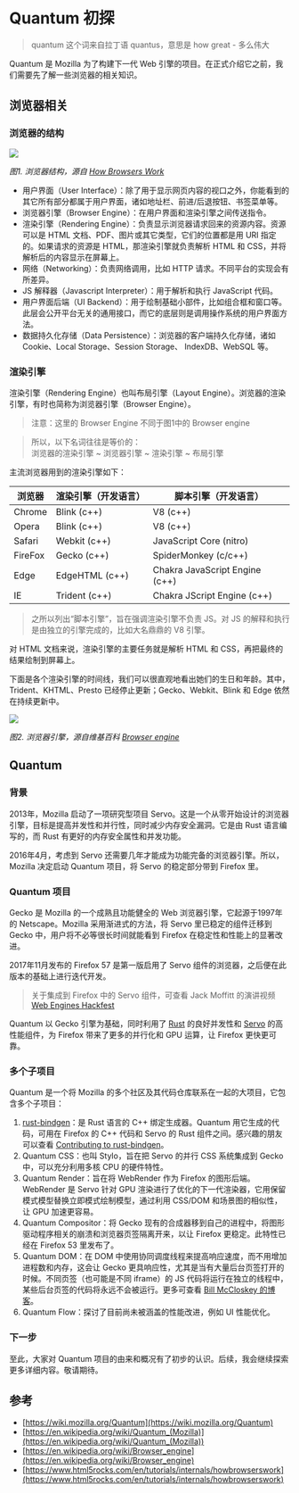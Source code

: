 # Quantum 初探

> quantum 这个词来自拉丁语 quantus，意思是 how great - 多么伟大

Quantum 是 Mozilla 为了构建下一代 Web 引擎的项目。在正式介绍它之前，我们需要先了解一些浏览器的相关知识。


## 浏览器相关
### 浏览器的结构

![](https://p5.ssl.qhimg.com/t0191ae8502d6620286.png)

_图1. 浏览器结构，源自 [How Browsers Work](https://www.html5rocks.com/en/tutorials/internals/howbrowserswork/)_

- 用户界面（User Interface）：除了用于显示网页内容的视口之外，你能看到的其它所有部分都属于用户界面，诸如地址栏、前进/后退按钮、书签菜单等。
- 浏览器引擎（Browser Engine）：在用户界面和渲染引擎之间传送指令。
- 渲染引擎（Rendering Engine）：负责显示浏览器请求回来的资源内容。资源可以是 HTML 文档、PDF、图片或其它类型，它们的位置都是用 URI 指定的。如果请求的资源是 HTML，那渲染引擎就负责解析 HTML 和 CSS，并将解析后的内容显示在屏幕上。
- 网络（Networking）：负责网络调用，比如 HTTP 请求。不同平台的实现会有所差异。
- JS 解释器（Javascript Interpreter）：用于解析和执行 JavaScript 代码。
- 用户界面后端（UI Backend）：用于绘制基础小部件，比如组合框和窗口等。此层会公开平台无关的通用接口，而它的底层则是调用操作系统的用户界面方法。
- 数据持久化存储（Data Persistence）：浏览器的客户端持久化存储，诸如 Cookie、Local Storage、Session Storage、 IndexDB、WebSQL 等。

### 渲染引擎
渲染引擎（Rendering Engine）也叫布局引擎（Layout Engine）。浏览器的渲染引擎，有时也简称为浏览器引擎（Browser Engine）。
> 注意：这里的 Browser Engine 不同于图1中的 Browser engine

> 所以，以下名词往往是等价的：  
> 浏览器的渲染引擎 ~ 浏览器引擎 ~ 渲染引擎 ~ 布局引擎

主流浏览器用到的渲染引擎如下：

浏览器      | 渲染引擎（开发语言）   | 脚本引擎（开发语言）
-----------|--------------------| ------------
Chrome     | Blink (c++)        | V8 (c++)
Opera      | Blink (c++)        | V8 (c++)
Safari     | Webkit (c++)       | JavaScript Core (nitro)
FireFox    | Gecko (c++)        | SpiderMonkey (c/c++)
Edge       | EdgeHTML (c++)     | Chakra JavaScript Engine (c++)
IE         | Trident (c++)      | Chakra JScript Engine (c++)

> 之所以列出“脚本引擎”，旨在强调渲染引擎不负责 JS。对 JS 的解释和执行是由独立的引擎完成的，比如大名鼎鼎的 V8 引擎。

对 HTML 文档来说，渲染引擎的主要任务就是解析 HTML 和 CSS，再把最终的结果绘制到屏幕上。

下面是各个渲染引擎的时间线，我们可以很直观地看出她们的生日和年龄。其中，Trident、KHTML、Presto 已经停止更新；Gecko、Webkit、Blink 和 Edge 依然在持续更新中。

![](https://p0.ssl.qhimg.com/t0102295d23524009d0.png)

_图2. 浏览器引擎，源自维基百科 [Browser engine](https://en.wikipedia.org/wiki/Browser_engine)_


## Quantum

### 背景
2013年，Mozilla 启动了一项研究型项目 Servo。这是一个从零开始设计的浏览器引擎，目标是提高并发性和并行性，同时减少内存安全漏洞。它是由 Rust 语言编写的，而 Rust 有更好的内存安全属性和并发功能。

2016年4月，考虑到 Servo 还需要几年才能成为功能完备的浏览器引擎。所以，Mozilla 决定启动 Quantum 项目，将 Servo 的稳定部分带到 Firefox 里。


### Quantum 项目
Gecko 是 Mozilla 的一个成熟且功能健全的 Web 浏览器引擎，它起源于1997年的 Netscape。Mozilla 采用渐进式的方法，将 Servo 里已稳定的组件迁移到 Gecko 中，用户将不必等很长时间就能看到 Firefox 在稳定性和性能上的显著改进。

2017年11月发布的 Firefox 57 是第一版启用了 Servo 组件的浏览器，之后便在此版本的基础上进行迭代开发。

> 关于集成到 Firefox 中的 Servo 组件，可查看 Jack Moffitt 的演讲视频 [Web Engines Hackfest](https://youtu.be/UGl9VVIOo3E) 

Quantum 以 Gecko 引擎为基础，同时利用了 [Rust](https://github.com/rust-lang/rust) 的良好并发性和 [Servo](https://github.com/servo/servo) 的高性能组件，为 Firefox 带来了更多的并行化和 GPU 运算，让 Firefox 更快更可靠。


### 多个子项目
Quantum 是一个将 Mozilla 的多个社区及其代码仓库联系在一起的大项目，它包含多个子项目：

1. [rust-bindgen](https://github.com/servo/rust-bindgen)：是 Rust 语言的 C++ 绑定生成器。Quantum 用它生成的代码，可用在 Firefox 的 C++ 代码和 Servo 的 Rust 组件之间。感兴趣的朋友可以查看 [Contributing to rust-bindgen](https://github.com/servo/rust-bindgen/blob/master/CONTRIBUTING.md)。
2. Quantum CSS：也叫 Stylo，旨在把 Servo 的并行 CSS 系统集成到 Gecko 中，可以充分利用多核 CPU 的硬件特性。 
3. Quantum Render：旨在将 WebRender 作为 Firefox 的图形后端。WebRender 是 Servo 针对 GPU 渲染进行了优化的下一代渲染器，它用保留模式模型替换立即模式绘制模型，通过利用 CSS/DOM 和场景图的相似性，让 GPU 加速更容易。
4. Quantum Compositor：将 Gecko 现有的合成器移到自己的进程中，将图形驱动程序相关的崩溃和浏览器页签隔离开来，以让 Firefox 更稳定。此特性已经在 Firefox 53 里发布了。
5. Quantum DOM：在 DOM 中使用协同调度线程来提高响应速度，而不用增加进程数和内存，这会让 Gecko 更具响应性，尤其是当有大量后台页签打开的时候。不同页签（也可能是不同 iframe）的 JS 代码将运行在独立的线程中，某些后台页签的代码将永远不会被运行。更多可查看 [Bill McCloskey 的博客](https://billmccloskey.wordpress.com/2016/10/27/mozillas-quantum-project/)。
6. Quantum Flow：探讨了目前尚未被涵盖的性能改进，例如 UI 性能优化。


### 下一步
至此，大家对 Quantum 项目的由来和概况有了初步的认识。后续，我会继续探索更多详细内容。敬请期待。

## 参考
- [https://wiki.mozilla.org/Quantum](https://wiki.mozilla.org/Quantum)
- [https://en.wikipedia.org/wiki/Quantum_(Mozilla)](https://en.wikipedia.org/wiki/Quantum_(Mozilla))
- [https://en.wikipedia.org/wiki/Browser_engine](https://en.wikipedia.org/wiki/Browser_engine)
- [https://www.html5rocks.com/en/tutorials/internals/howbrowserswork](https://www.html5rocks.com/en/tutorials/internals/howbrowserswork)